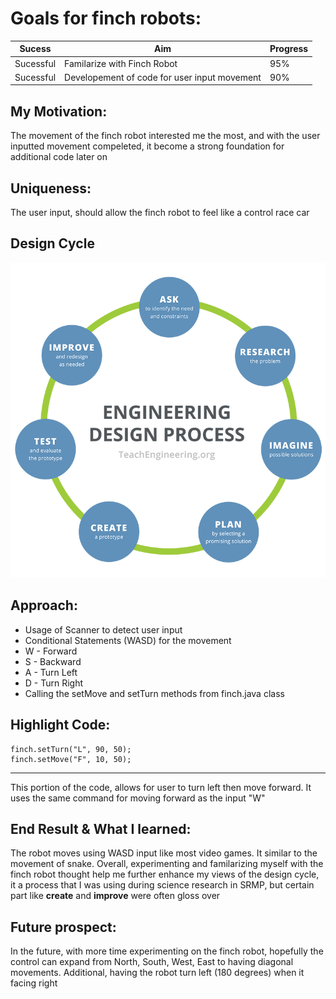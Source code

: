 # Goals for finch robots:
| Sucess  | Aim | Progress |
| ------- | --- | -------- |
| Sucessful  | Familarize with Finch Robot | 95% |
| Sucessful  | Developement of code for user input movement | 90% |

## My Motivation:
The movement of the finch robot interested me the most, and with the user inputted movement compeleted, it become a strong foundation for additional code later on

## Uniqueness: 
The user input, should allow the finch robot to feel like a control race car

## Design Cycle
![alt text](https://github.com/hansTeachesCS/finch-robot/blob/main/design_cycle.png)

## Approach:
- Usage of Scanner to detect user input
- Conditional Statements (WASD) for the movement
- W - Forward
- S - Backward
- A - Turn Left
- D - Turn Right
- Calling the setMove and setTurn methods from finch.java class

## Highlight Code:
```
finch.setTurn("L", 90, 50);
finch.setMove("F", 10, 50);
```
---
This portion of the code, allows for user to turn left then move forward. It uses the same command for moving forward as the input "W"

## End Result & What I learned:
The robot moves using WASD input like most video games. It similar to the movement of snake.
Overall, experimenting and familarizing myself with the finch robot thought help me further enhance my views of the design cycle, it a process that I was using during science research in SRMP, but certain part like **create** and **improve** were often gloss over

## Future prospect:
In the future, with more time experimenting on the finch robot, hopefully the control can expand from North, South, West, East to having diagonal movements. Additional, having the robot turn left (180 degrees) when it facing right
